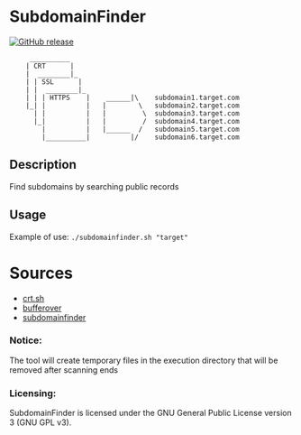 # SubdomainFinder

[![GitHub release](https://img.shields.io/github/v/release/matthernet/SubdomainCertificate)](https://github.com/matthernet/SubdomainCertificate/releases/)


```shell
     __________
    | CRT      |
    |  ________|_
    | | SSL      |
    | |  ________|_
    | | | HTTPS    |    ______|\    subdomain1.target.com
    |_| |          |   |        \   subdomain2.target.com
      | |          |   |         \  subdomain3.target.com
      |_|          |   |         /  subdomain4.target.com
        |          |   |______  /   subdomain5.target.com
        |__________|          |/    subdomain6.target.com
```

## Description
Find subdomains by searching public records

## Usage
Example of use: `./subdomainfinder.sh "target"`

# Sources 
- [crt.sh](https://crt.sh)
- [bufferover](https://dns.bufferover.run)
- [subdomainfinder](https://subdomainfinder.c99.nl)

### Notice:
The tool will create temporary files in the execution directory that will be removed after scanning ends

### Licensing:
SubdomainFinder is licensed under the GNU General Public License version 3 (GNU GPL v3).
